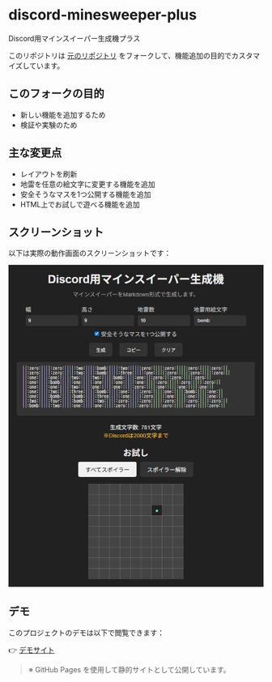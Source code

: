 # discord-minesweeper-plus
Discord用マインスイーパー生成機プラス

このリポジトリは [元のリポジトリ](https://github.com/Ibemu/discord-minesweeper) をフォークして、機能追加の目的でカスタマイズしています。

## このフォークの目的

- 新しい機能を追加するため
- 検証や実験のため

## 主な変更点

- レイアウトを刷新
- 地雷を任意の絵文字に変更する機能を追加
- 安全そうなマスを1つ公開する機能を追加
- HTML上でお試しで遊べる機能を追加

## スクリーンショット

以下は実際の動作画面のスクリーンショットです：

![デモのスクリーンショット](images/demo.png)

## デモ

このプロジェクトのデモは以下で閲覧できます：

👉 [デモサイト](https://brkonic.github.io/discord-minesweeper-plus/)

> ※ GitHub Pages を使用して静的サイトとして公開しています。
